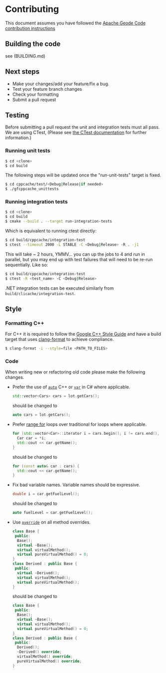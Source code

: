 # Contributing
This document assumes you have followed the [Apache Geode Code contribution instructions](https://cwiki.apache.org/confluence/display/GEODE/Code+contributions)

## Building the code
see (BUILDING.md)

## Next steps
* Make your changes/add your feature/fix a bug.
* Test your feature branch changes
* Check your formatting
* Submit a pull request

## Testing
Before submitting a pull request the unit and integration tests must all pass. We are using CTest, (Please see [the CTest documentation](https://cmake.org/Wiki/CMake/Testing_With_CTest) for further information.)
### Running unit tests
```bash
$ cd <clone>
$ cd build
```
The following steps will be updated once the "run-unit-tests" target is fixed.

```bash
$ cd cppcache/test/<Debug|Release|if needed>
$ ./gfcppcache_unittests
```

### Running integration tests
```bash
$ cd <clone>
$ cd build
$ cmake --build . --target run-integration-tests
```

Which is equivalent to running ctest directly:

```bash
$ cd build/cppcache/integration-test
$ ctest --timeout 2000 -L STABLE -C <Debug|Release> -R . -j1
```
This will take ~ 2 hours, YMMV... you can up the jobs to 4 and run in parallel, but you may end up with test failures that will need to be re-run sequentially.  Like so:

```bash
$ cd build/cppcache/integration-test
$ ctest -R <test_name> -C <Debug|Release>
```
.NET integration tests can be executed similarly from `build/clicache/integration-test`.

## Style

### Formatting C++
For C++ it is required to follow the [Google C++ Style Guide](https://google.github.io/styleguide/cppguide.html) and have a build target that uses [clang-format](https://clang.llvm.org/docs/ClangFormat.html) to achieve compliance.
```bash
$ clang-format -i --style=file <PATH_TO_FILES>
```

### Code
When writing new or refactoring old code please make the following changes.
 * Prefer the use of [`auto`](http://en.cppreference.com/w/cpp/language/auto) C++ or [`var`](https://docs.microsoft.com/en-us/dotnet/csharp/language-reference/keywords/var) in C# where applicable.
   ```c++
   std::vector<Cars> cars = lot.getCars();
   ```
   should be changed to
   ```c++
   auto cars = lot.getCars();
   ```
 * Prefer [range for](http://en.cppreference.com/w/cpp/language/range-for) loops over traditional for loops where applicable.
   ```c++
   for (std::vector<Car>::iterator i = cars.begin(); i != cars.end(), ++i) {
     Car car = *i;
     std::cout << car.getName();
   }
   ```
   should be changed to
   ```c++
   for (const auto& car : cars) {
     std::cout << car.getName();
   }
   ```
  * Fix bad variable names. Variable names should be expressive.
    ```c++
    double i = car.getFuelLevel();
    ```
    should be changed to
    ```c++
    auto fuelLevel = car.getFuelLevel();
    ```
  * Use [`override`]() on all method overrides.
    ```c++
    class Base {
     public:
      Base();
      virtual ~Base();
      virtual virtualMethod();
      virtual pureVirtualMethod() = 0;
    }
    class Derived : public Base {
     public:
      virtual ~Derived();
      virtual virtualMethod();
      virtual pureVirtualMethod();
    }
    ```
    should be changed to
    ```c++
    class Base {
     public:
      Base();
      virtual ~Base();
      virtual virtualMethod();
      virtual pureVirtualMethod() = 0;
    }
    class Derived : public Base {
     public:
      Derived();
      ~Derived() override;
      virtualMethod() override;
      pureVirtualMethod() override;
    }
    ```

